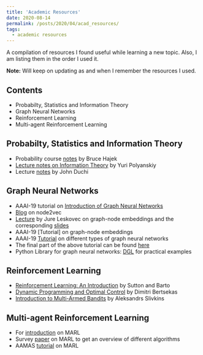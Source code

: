 ```yaml
---
title: 'Academic Resources'
date: 2020-08-14
permalink: /posts/2020/04/acad_resources/
tags:
  - academic resources
---
```

<!-- # Compilation of resources I found useful while learning new topics -->

A compilation of resources I found useful while learning a new topic. Also, I am listing them in the order I used it.


**Note:** Will keep on updating as and when I remember the resources I used.

## Contents
* Probabilty, Statistics and Information Theory
* Graph Neural Networks
* Reinforcement Learning
* Multi-agent Reinforcement Learning

## Probabilty, Statistics and Information Theory
* Probability course [notes](http://www.ifp.illinois.edu/~hajek/Papers/probabilityJan13.pdf) by Bruce Hajek
* [Lecture notes on Information Theory](http://people.lids.mit.edu/yp/homepage/data/itlectures_v5.pdf) by Yuri Polyanskiy
* Lecture [notes](https://web.stanford.edu/class/stats311/lecture-notes.pdf) by John Duchi

## Graph Neural Networks
* AAAI-19 tutorial on [Introduction of Graph Neural Networks](https://jian-tang.com/files/AAAI19/aaai-grltutorial-part0-intro.pdf) 
* [Blog](https://towardsdatascience.com/node2vec-embeddings-for-graph-data-32a866340fef) on node2vec
* [Lecture](https://www.youtube.com/watch?v=YrhBZUtgG4E) by Jure Leskovec on graph-node embeddings and the corresponding [slides](http://snap.stanford.edu/class/cs224w-2018/handouts/09-node2vec.pdf)
* AAAI-19 [Tutorial] on graph-node embeddings
* AAAI-19 [Tutorial](https://jian-tang.com/files/AAAI19/aaai-grltutorial-part2-gnns.pdf) on different types of graph neural networks
* The final part of the above tutorial can be found [here](https://cs.mcgill.ca/~wlh/files/AAAI19_GRLTutorial.zip)
* Python Library for graph neural networks: [DGL](https://www.dgl.ai/) for practical examples


## Reinforcement Learning
* [Reinforcement Learning: An Introduction](https://web.stanford.edu/class/psych209/Readings/SuttonBartoIPRLBook2ndEd.pdf) by Sutton and Barto
* [Dynamic Programming and Optimal Control](http://web.mit.edu/dimitrib/www/RLbook.html) by Dimitri Bertsekas
* [Introduction to Multi-Armed Bandits](https://arxiv.org/pdf/1904.07272.pdf) by Aleksandrs Slivkins

## Multi-agent Reinforcement Learning
* For [introduction](https://bair.berkeley.edu/blog/2018/12/12/rllib/) on MARL
* Survey [paper](https://arxiv.org/pdf/1911.10635.pdf) on MARL to get an overview of different algorithms
* AAMAS [tutorial](https://sites.google.com/site/aamas2013marltutorial/slides) on MARL